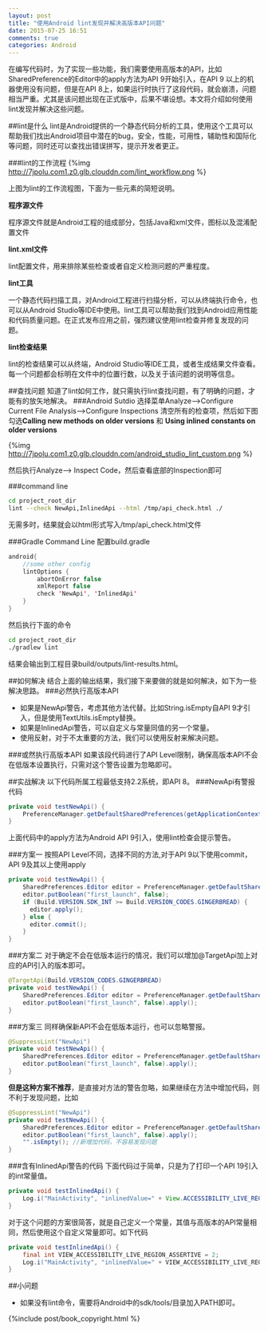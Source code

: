 ```yaml
---
layout: post
title: "使用Android lint发现并解决高版本API问题"
date: 2015-07-25 16:51
comments: true
categories: Android
---
```

在编写代码时，为了实现一些功能，我们需要使用高版本的API，比如SharedPreference的Editor中的apply方法为API 9开始引入，在API 9 以上的机器使用没有问题，但是在API 8上，如果运行时执行了这段代码，就会崩溃，问题相当严重。尤其是该问题出现在正式版中，后果不堪设想。本文将介绍如何使用lint发现并解决这些问题。
<!--more-->
##lint是什么
lint是Android提供的一个静态代码分析的工具，使用这个工具可以帮助我们找出Android项目中潜在的bug，安全，性能，可用性，辅助性和国际化等问题，同时还可以查找出错误拼写，提示开发者更正。

###lint的工作流程
{%img http://7jpolu.com1.z0.glb.clouddn.com/lint_workflow.png %}

上图为lint的工作流程图，下面为一些元素的简短说明。

**程序源文件**

程序源文件就是Android工程的组成部分，包括Java和xml文件，图标以及混淆配置文件

**lint.xml文件**

lint配置文件，用来排除某些检查或者自定义检测问题的严重程度。

**lint工具**

一个静态代码扫描工具，对Android工程进行扫描分析，可以从终端执行命令，也可以从Android Studio等IDE中使用。lint工具可以帮助我们找到Android应用性能和代码质量问题。在正式发布应用之前，强烈建议使用lint检查并修复发现的问题。

**lint检查结果**

lint的检查结果可以从终端，Android Studio等IDE工具，或者生成结果文件查看。每一个问题都会标明在文件中的位置行数，以及关于该问题的说明等信息。


##查找问题
知道了lint如何工作，就只需执行lint查找问题，有了明确的问题，才能有的放矢地解决。 
###Android Sutdio
选择菜单Analyze-->Configure Current File Analysis-->Configure Inspections 清空所有的检查项，然后如下图勾选**Calling new methods on older versions** 和 **Using inlined constants on older versions**


{%img  http://7jpolu.com1.z0.glb.clouddn.com/android_studio_lint_custom.png %}

然后执行Analyze--> Inspect Code，然后查看底部的Inspection即可

###command line
```bash lineos:false
cd project_root_dir
lint --check NewApi,InlinedApi --html /tmp/api_check.html ./
```
无需多时，结果就会以html形式写入/tmp/api_check.html文件

###Gradle Command Line
配置build.gradle
```java lineos:false
android{
    //some other config
    lintOptions {
        abortOnError false
        xmlReport false
        check 'NewApi', 'InlinedApi'
    }
}
```
然后执行下面的命令
```bash lineos:false
cd project_root_dir
./gradlew lint
```
结果会输出到工程目录build/outputs/lint-results.html。

##如何解决
结合上面的输出结果，我们接下来要做的就是如何解决，如下为一些解决思路。
###必然执行高版本API
  * 如果是NewApi警告，考虑其他方法代替。比如String.isEmpty自API 9才引入，但是使用TextUtils.isEmpty替换。
  * 如果是InlinedApi警告，可以自定义与常量同值的另一个常量。
  * 使用反射，对于不太重要的方法，我们可以使用反射来解决问题。

###或然执行高版本API
如果该段代码进行了API Level限制，确保高版本API不会在低版本设置执行，只需对这个警告设置为忽略即可。

##实战解决
以下代码所属工程最低支持2.2系统，即API 8。
###NewApi有警报代码
```java lineos:false
private void testNewApi() {
    PreferenceManager.getDefaultSharedPreferences(getApplicationContext()).edit().putBoolean("first_use", false).apply();
}
```
上面代码中的apply方法为Android API 9引入，使用lint检查会提示警告。

###方案一
按照API Level不同，选择不同的方法,对于API 9以下使用commit，API 9及其以上使用apply
```java lineos:false
private void testNewApi() {
    SharedPreferences.Editor editor = PreferenceManager.getDefaultSharedPreferences(this).edit();
    editor.putBoolean("first_launch", false);
    if (Build.VERSION.SDK_INT >= Build.VERSION_CODES.GINGERBREAD) {
      editor.apply();
    } else {
      editor.commit();
    }
}
```

###方案二
对于确定不会在低版本运行的情况，我们可以增加@TargetApi加上对应的API引入的版本即可。
```java lineos:false
@TargetApi(Build.VERSION_CODES.GINGERBREAD)
private void testNewApi() {
    SharedPreferences.Editor editor = PreferenceManager.getDefaultSharedPreferences(this).edit();
    editor.putBoolean("first_launch", false).apply();
}
```

###方案三
同样确保新API不会在低版本运行，也可以忽略警报。
```java lineos:false
@SuppressLint("NewApi")
private void testNewApi() {
    SharedPreferences.Editor editor = PreferenceManager.getDefaultSharedPreferences(this).edit();
    editor.putBoolean("first_launch", false).apply();
}
```
**但是这种方案不推荐**，是直接对方法的警告忽略，如果继续在方法中增加代码，则不利于发现问题，比如
```java lineos:false
@SuppressLint("NewApi")
private void testNewApi() {
    SharedPreferences.Editor editor = PreferenceManager.getDefaultSharedPreferences(this).edit();
    editor.putBoolean("first_launch", false).apply();
    "".isEmpty(); //新增加代码，不容易发现问题
}
```

###含有InlinedApi警告的代码
下面代码过于简单，只是为了打印一个API 19引入的int常量值。
```java lineos:false
private void testInlinedApi() {
    Log.i("MainActivity", "inlinedValue=" + View.ACCESSIBILITY_LIVE_REGION_ASSERTIVE);
}
```
对于这个问题的方案很简答，就是自己定义一个常量，其值与高版本的API常量相同，然后使用这个自定义常量即可。如下代码
```java lineos:false
private void testInlinedApi() {
    final int VIEW_ACCESSIBILITY_LIVE_REGION_ASSERTIVE = 2;
    Log.i("MainActivity", "inlinedValue=" + VIEW_ACCESSIBILITY_LIVE_REGION_ASSERTIVE);
}
```


##小问题
  * 如果没有lint命令，需要将Android中的sdk/tools/目录加入PATH即可。


{%include post/book_copyright.html %}
